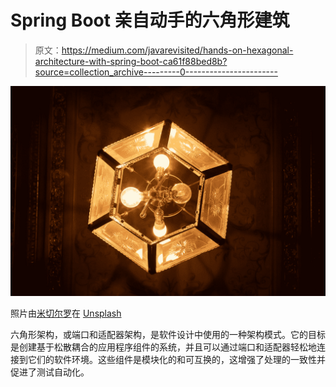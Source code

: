 # Spring Boot 亲自动手的六角形建筑

> 原文：<https://medium.com/javarevisited/hands-on-hexagonal-architecture-with-spring-boot-ca61f88bed8b?source=collection_archive---------0----------------------->

![](img/52e37ff2e724e7f0a7d252b332e123bd.png)

照片由[米切尔罗](https://unsplash.com/@mitchel3uo?utm_source=medium&utm_medium=referral)在 [Unsplash](https://unsplash.com?utm_source=medium&utm_medium=referral)

六角形架构，或端口和适配器架构，是软件设计中使用的一种架构模式。它的目标是创建基于松散耦合的应用程序组件的系统，并且可以通过端口和适配器轻松地连接到它们的软件环境。这些组件是模块化的和可互换的，这增强了处理的一致性并促进了测试自动化。